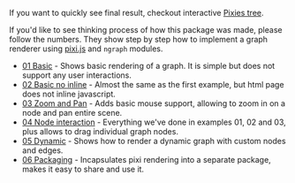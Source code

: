 If you want to quickly see final result, checkout interactive [Pixies tree](http://anvaka.github.io/ngraph/examples/pixi.js/06%20-%20Packaging/).

If you'd like to see thinking process of how this package was made, please follow the numbers. They show step by step how to implement a graph renderer using [pixi.js](https://github.com/GoodBoyDigital/pixi.js) and `ngraph` modules.

* [01 Basic](http://anvaka.github.io/ngraph/examples/pixi.js/01%20-%20Basic/) - Shows basic rendering of a graph. It is simple but does not support any user interactions.
* [02 Basic no inline](http://anvaka.github.io/ngraph/examples/pixi.js/02%20-%20Basic%20No%20Inline/index.html) - Almost the same as the first example, but html page does not inline javascript.
* [03 Zoom and Pan](http://anvaka.github.io/ngraph/examples/pixi.js/03%20-%20Zoom%20And%20Pan/) - Adds basic mouse support, allowing to zoom in on a node and pan entire scene.
* [04 Node interaction](http://anvaka.github.io/ngraph/examples/pixi.js/04%20-%20Individual%20Node%20Events/) - Everything we've done in examples 01, 02 and 03, plus allows to drag individual graph nodes.
* [05 Dynamic](http://anvaka.github.io/ngraph/examples/pixi.js/05%20-%20Dynamic/) - Shows how to render a dynamic graph with custom nodes and edges.
* [06 Packaging](http://anvaka.github.io/ngraph/examples/pixi.js/06%20-%20Packaging/) - Incapsulates pixi rendering into a separate package, makes it easy to share and use it. 
